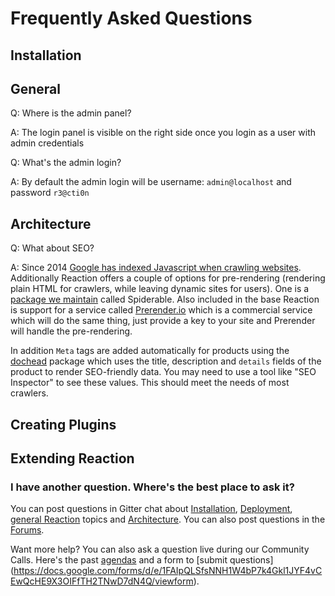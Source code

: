 # Frequently Asked Questions

## Installation

## General

Q: Where is the admin panel?

A: The login panel is visible on the right side once you login as a user with admin credentials

Q: What's the admin login?

A: By default the admin login will be username: `admin@localhost` and password `r3@cti0n`

## Architecture

Q: What about SEO?

A: Since 2014 [Google has indexed Javascript when crawling websites](https://webmasters.googleblog.com/2014/05/understanding-web-pages-better.html).
Additionally Reaction offers a couple of options for pre-rendering (rendering plain HTML for crawlers, while leaving dynamic sites for users).
One is a [package we maintain](https://github.com/ongoworks/spiderable) called Spiderable. Also included in the base
Reaction is support for a service called [Prerender.io](https://prerender.io/) which is a commercial service which will do
the same thing, just provide a key to your site and Prerender will handle the pre-rendering.

In addition `Meta` tags are added automatically for products using the [dochead](https://github.com/kadirahq/meteor-dochead) package which uses the title, description and
`details` fields of the product to render SEO-friendly data. You may need to use a tool like "SEO Inspector" to see these values. This
should meet the needs of most crawlers.

## Creating Plugins

## Extending Reaction

### I have another question. Where's the best place to ask it?

You can post questions in Gitter chat about [Installation](https://gitter.im/reactioncommerce/installation), [Deployment](https://gitter.im/reactioncommerce/deployment), [general Reaction](https://gitter.im/reactioncommerce/deployment) topics and [Architecture](https://gitter.im/reactioncommerce/architecture). You can also post questions in the [Forums](https://forums.reactioncommerce.com/).

Want more help? You can also ask a question live during our Community Calls. Here's the past [agendas](https://docs.google.com/document/d/1PwenrammgQJpQfFoUUJZ96i_JJYCM_4glAjB1_ZzgwA/edit) and a form to [submit questions] (https://docs.google.com/forms/d/e/1FAIpQLSfsNNH1W4bP7k4Gkl1JYF4vCEwQcHE9X3OIFfTH2TNwD7dN4Q/viewform).
